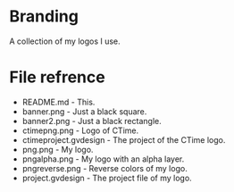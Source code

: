# Branding
A collection of my logos I use.

# File refrence
* README.md - This.
* banner.png - Just a black square.
* banner2.png - Just a black rectangle.
* ctimepng.png - Logo of CTime.
* ctimeproject.gvdesign - The project of the CTime logo.
* png.png - My logo.
* pngalpha.png - My logo with an alpha layer.
* pngreverse.png - Reverse colors of my logo.
* project.gvdesign - The project file of my logo.
